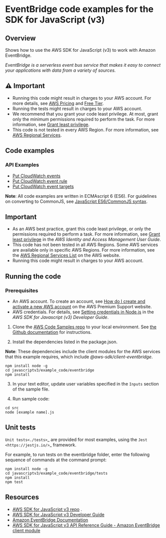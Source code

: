 <!--Generated by WRITEME on 2023-10-02 21:08:17.164877 (UTC)-->

# EventBridge code examples for the SDK for JavaScript (v3)

## Overview

Shows how to use the AWS SDK for JavaScript (v3) to work with Amazon EventBridge.

<!--custom.overview.start-->
<!--custom.overview.end-->

_EventBridge is a serverless event bus service that makes it easy to connect your applications with data from a variety of sources._

## ⚠ Important

- Running this code might result in charges to your AWS account. For more details, see [AWS Pricing](https://aws.amazon.com/pricing/?aws-products-pricing.sort-by=item.additionalFields.productNameLowercase&aws-products-pricing.sort-order=asc&awsf.Free%20Tier%20Type=*all&awsf.tech-category=*all) and [Free Tier](https://aws.amazon.com/free/?all-free-tier.sort-by=item.additionalFields.SortRank&all-free-tier.sort-order=asc&awsf.Free%20Tier%20Types=*all&awsf.Free%20Tier%20Categories=*all).
- Running the tests might result in charges to your AWS account.
- We recommend that you grant your code least privilege. At most, grant only the minimum permissions required to perform the task. For more information, see [Grant least privilege](https://docs.aws.amazon.com/IAM/latest/UserGuide/best-practices.html#grant-least-privilege).
- This code is not tested in every AWS Region. For more information, see [AWS Regional Services](https://aws.amazon.com/about-aws/global-infrastructure/regional-product-services).

<!--custom.important.start-->
<!--custom.important.end-->

## Code examples

### API Examples

- [Put CloudWatch events](src/putEvents.js)
- [Put CloudWatch event rule](src/putRule.js)
- [Put CloudWatch event targets](src/putTargets.js)

**Note**: All code examples are written in ECMAscript 6 (ES6). For guidelines on converting to CommonJS, see
[JavaScript ES6/CommonJS syntax](https://docs.aws.amazon.com/sdk-for-javascript/v3/developer-guide/sdk-examples-javascript-syntax.html).

## Important

- As an AWS best practice, grant this code least privilege, or only the
  permissions required to perform a task. For more information, see
  [Grant least privilege](https://docs.aws.amazon.com/IAM/latest/UserGuide/best-practices.html#grant-least-privilege)
  in the _AWS Identity and Access Management User Guide_.
- This code has not been tested in all AWS Regions. Some AWS services are
  available only in specific AWS Regions. For more information, see the
  [AWS Regional Services List](https://aws.amazon.com/about-aws/global-infrastructure/regional-product-services/)
  on the AWS website.
- Running this code might result in charges to your AWS account.

## Running the code

### Prerequisites

- An AWS account. To create an account, see [How do I create and activate a new AWS account](https://aws.amazon.com/premiumsupport/knowledge-center/create-and-activate-aws-account/) on the AWS Premium Support website.
- AWS credentials. For details, see [Setting credentials in Node.js](https://docs.aws.amazon.com/sdk-for-javascript/v3/developer-guide/setting-credentials-node.html) in the
  _AWS SDK for Javascript (v3) Developer Guide_.

1. Clone the [AWS Code Samples repo](https://github.com/awsdocs/aws-doc-sdk-examples) to your local environment.
   See [the Github documentation](https://docs.github.com/en/github/creating-cloning-and-archiving-repositories/cloning-a-repository) for
   instructions.

2. Install the dependencies listed in the package.json.

**Note**: These dependencies include the client modules for the AWS services that this example requires,
which include _@aws-sdk/client-eventbridge_.

```
npm install node -g
cd javascriptv3/example_code/eventbridge
npm install
```

3. In your text editor, update user variables specified in the `Inputs` section of the sample file.

4. Run sample code:

```
cd src
node [example name].js
```

## Unit tests

`Unit tests<./tests>`_ are provided for most examples, using the `Jest <https://jestjs.io/>`_ framework.

For example, to run tests on the eventbridge folder, enter the following sequence of commands at the command prompt:

```
npm install node -g
cd javascriptv3/example_code/eventbridge/tests
npm install
npm test
```

## Resources

- [AWS SDK for JavaScript v3 repo](https://github.com/aws/aws-sdk-js-v3) .
- [AWS SDK for JavaScript v3 Developer Guide](https://docs.aws.amazon.com/sdk-for-javascript/v3/developer-guide/)
- [Amazon EventBridge Documentation](https://docs.aws.amazon.com/eventbridge)
- [AWS SDK for JavaScript v3 API Reference Guide - Amazon EventBridge client module](https://docs.aws.amazon.com/AWSJavaScriptSDK/v3/latest/client/eventbridge/index.html)
